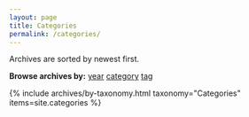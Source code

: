 ```yaml
---
layout: page
title: Categories
permalink: /categories/
---
```

Archives are sorted by newest first.

<nav class="menu archives text-center" aria-label="browse archives">
  <strong aria-hidden="true">Browse archives by:</strong>
  <a href="/archive">year</a>
  <a href="/categories" class="active" aria-current="page">category</a>
  <a href="/tags">tag</a>
</nav>

{% include archives/by-taxonomy.html taxonomy="Categories" items=site.categories %}